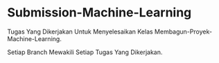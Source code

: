 # Submission-Machine-Learning
Tugas Yang Dikerjakan Untuk Menyelesaikan Kelas Membagun-Proyek-Machine-Learning.

Setiap Branch Mewakili Setiap Tugas Yang Dikerjakan.
